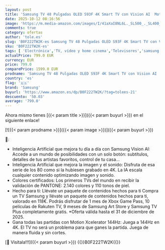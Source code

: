 ```yaml
---
layout: post
title: 'Samsung TV 48 Pulgadas OLED S93F 4K Smart TV con Vision AI  Motion Xcelerator 144Hz y Colores certificados por Pantone'
date: 2025-10-12 08:16:56
image: 'https://m.media-amazon.com/images/I/41aXaI8NL6L._SL500_._SL400_.jpg'
comments: true
category: ofertas
author: 'tole.es'
slug: 'B0F222TW2K-es Samsung TV 48 Pulgadas OLED S93F 4K Smart TV con Vision AI...'
sku: 'B0F222TW2K-es'
tags: [ 'Electrónica','TV, vídeo y home cinema','Televisores','samsung','smart','tv','🇪🇸', ]
actualPrice: 799.0 EUR
currency: EUR
price: 799.0
comparePrice: 1599.0 EUR
prodname: 'Samsung TV 48 Pulgadas OLED S93F 4K Smart TV con Vision AI  Motion Xcelerator 144Hz y Colores certificados por Pantone'
country: 'es'
flag: '🇪🇸'
brand: 'Samsung'
buyurl: 'https://www.amazon.es/dp/B0F222TW2K/?tag=tolees-21'
descuento: '50.03'
average: '799.0'
---
```


Ahora mismo tienes [{{< param title >}}]({{< param buyurl >}}) en el siguiente enlace!

[![{{< param prodname >}}]({{< param image >}})]({{< param buyurl >}})

🔎:

- Inteligencia Artificial que mejora tu día a día con Samsung Vision AI: Accede a un mundo de posibilidades con un solo botón: subtítulos, detalles de tus artistas favoritos, control de tu casa…
- Inteligencia Artificial que mejora la imagen y el sonido: Disfruta de esa serie de los 80 como si la hubiesen grabado en 4K. La IA escala cualquier contenido optimizando imagen y sonido.
- Colores certificados: Los primeros TVs del mundo en recibir la validación de PANTONE: 2.140 colores y 110 tonos de piel.
- Hecho para ti: Llévate un paquete de contenidos hechos para ti Compra un TV Samsung y llévate un paquete de contenidos hechos para ti, valorado en 118€. Podrás disfrutar de 1 mes de Xbox Game Pass, 10 películas de Rakuten TV, 9 meses de Samsung Art Store y Samsung TV Plus completamente gratis. *Oferta válida hasta el 31 de diciembre de 2025.
- Gana todas las partidas con Motion Xcelerator 144Hz: Juega a 144Hz en 4K. El TV no será un problema para que ganes la partida. Juega de manera fluida y sin cortes.

[🛒 Visítala!!!]({{< param buyurl >}})
{{<world>}}B0F222TW2K{{</world>}}
